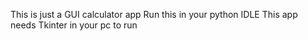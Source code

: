 This is just a GUI calculator app
Run this in your python IDLE
This app needs Tkinter in your pc to run
